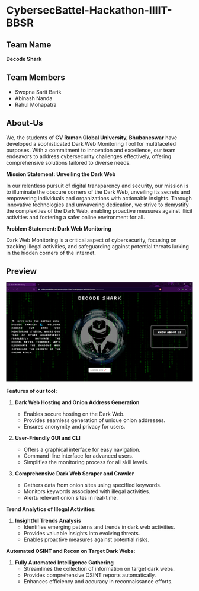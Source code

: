 # CybersecBattel-Hackathon-IIIIT-BBSR

## Team Name 

**Decode Shark**

## Team Members

- Swopna Sarit Barik
- Abinash Nanda
- Rahul Mohapatra

## About-Us
We, the students of **CV Raman Global University, Bhubaneswar** have developed a sophisticated Dark Web Monitoring Tool for multifaceted purposes. With a commitment to innovation and excellence, our team endeavors to address cybersecurity challenges effectively, offering comprehensive solutions tailored to diverse needs.

**Mission Statement: Unveiling the Dark Web**

In our relentless pursuit of digital transparency and security, our mission is to illuminate the obscure corners of the Dark Web, unveiling its secrets and empowering individuals and organizations with actionable insights. Through innovative technologies and unwavering dedication, we strive to demystify the complexities of the Dark Web, enabling proactive measures against illicit activities and fostering a safer online environment for all.

**Problem Statement: Dark Web Monitoring**

Dark Web Monitoring is a critical aspect of cybersecurity, focusing on tracking illegal activities, and safeguarding against potential threats lurking in the hidden corners of the internet.

## Preview
![Preview](Preview.png)

**Features of our tool:**

1. **Dark Web Hosting and Onion Address Generation**
   - Enables secure hosting on the Dark Web.
   - Provides seamless generation of unique onion addresses.
   - Ensures anonymity and privacy for users.

2. **User-Friendly GUI and CLI**
   - Offers a graphical interface for easy navigation.
   - Command-line interface for advanced users.
   - Simplifies the monitoring process for all skill levels.

3. **Comprehensive Dark Web Scraper and Crawler**
   - Gathers data from onion sites using specified keywords.
   - Monitors keywords associated with illegal activities.
   - Alerts relevant onion sites in real-time.

**Trend Analytics of Illegal Activities:**

1. **Insightful Trends Analysis**
   - Identifies emerging patterns and trends in dark web activities.
   - Provides valuable insights into evolving threats.
   - Enables proactive measures against potential risks.

**Automated OSINT and Recon on Target Dark Webs:**

1. **Fully Automated Intelligence Gathering**
   - Streamlines the collection of information on target dark webs.
   - Provides comprehensive OSINT reports automatically.
   - Enhances efficiency and accuracy in reconnaissance efforts.
